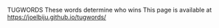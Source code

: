 TUGWORDS
These words determine who wins
This page is available at https://joelbiju.github.io/tugwords/

